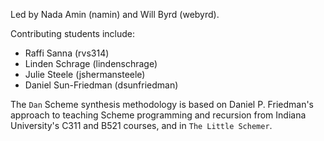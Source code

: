 Led by Nada Amin (namin) and Will Byrd (webyrd).

Contributing students include:
- Raffi Sanna (rvs314)
- Linden Schrage (lindenschrage)
- Julie Steele (jshermansteele)
- Daniel Sun-Friedman (dsunfriedman)

The `Dan` Scheme synthesis methodology is based on Daniel P. Friedman's approach to teaching Scheme programming and recursion from Indiana University's C311 and B521 courses, and in `The Little Schemer`.
